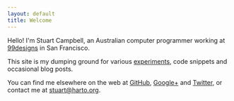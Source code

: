 ```yaml
---
layout: default
title: Welcome
---
```


Hello! I'm Stuart Campbell, an Australian computer programmer working at
[99designs][99d] in San Francisco.

This site is my dumping ground for various [experiments](/junk), code snippets
and occasional blog posts.

You can find me elsewhere on the web at [GitHub][gh], [Google+][g+] and
[Twitter][twitter], or contact me at [stuart@harto.org][email].

 [99d]: https://99designs.com/
 [gh]: https://github.com/harto
 [g+]: https://plus.google.com/108273519529459141386
 [twitter]: https://twitter.com/stuart_harto
 [email]: mailto:stuart@harto.org

 [mc]: http://soundcloud.com/midnight-caller
 [ww]: http://whitewoodsband.wordpress.com/
